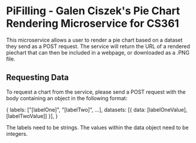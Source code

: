 # PiFilling - Galen Ciszek's Pie Chart Rendering Microservice for CS361

This microservice allows a user to render a pie chart based on a dataset they 
send as a POST request.  The service will return the URL of a rendered piechart
that can then be included in a webpage, or downloaded as a .PNG file.

## Requesting Data
To request a chart from the service, please send a POST request with the body 
containing an object in the following format:

{
  labels: ["[labelOne]", "[labelTwo]", ...],
  datasets: [{ data: [labelOneValue], [labelTwoValue]] }],
}

The labels need to be strings.
The values within the data object need to be integers.
